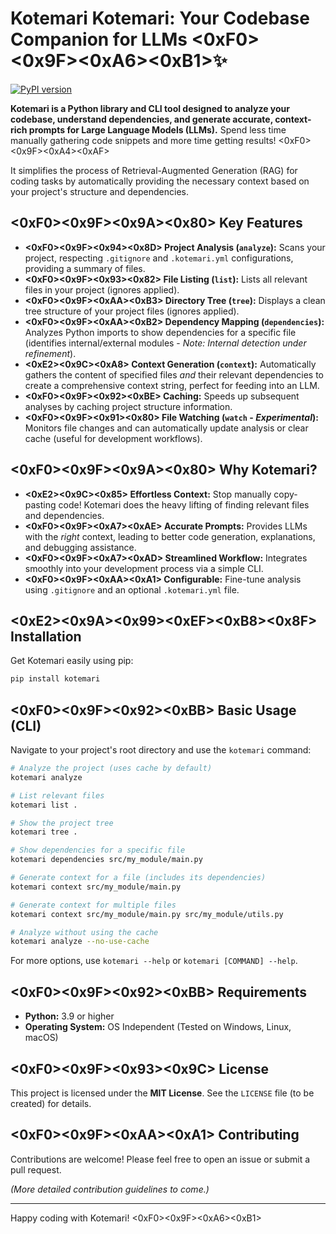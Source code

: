 # Kotemari  Kotemari: Your Codebase Companion for LLMs <0xF0><0x9F><0xA6><0xB1>✨

[![PyPI version](https://badge.fury.io/py/kotemari.svg)](https://badge.fury.io/py/kotemari) <!-- Add badges for tests, coverage, license later -->

**Kotemari is a Python library and CLI tool designed to analyze your codebase, understand dependencies, and generate accurate, context-rich prompts for Large Language Models (LLMs).** Spend less time manually gathering code snippets and more time getting results! <0xF0><0x9F><0xA4><0xAF>

It simplifies the process of Retrieval-Augmented Generation (RAG) for coding tasks by automatically providing the necessary context based on your project's structure and dependencies.

## <0xF0><0x9F><0x9A><0x80> Key Features

*   **<0xF0><0x9F><0x94><0x8D> Project Analysis (`analyze`):** Scans your project, respecting `.gitignore` and `.kotemari.yml` configurations, providing a summary of files.
*   **<0xF0><0x9F><0x93><0x82> File Listing (`list`):** Lists all relevant files in your project (ignores applied).
*   **<0xF0><0x9F><0xAA><0xB3> Directory Tree (`tree`):** Displays a clean tree structure of your project files (ignores applied).
*   **<0xF0><0x9F><0xAA><0xB2> Dependency Mapping (`dependencies`):** Analyzes Python imports to show dependencies for a specific file (identifies internal/external modules - *Note: Internal detection under refinement*).
*   **<0xE2><0x9C><0xA8> Context Generation (`context`):** Automatically gathers the content of specified files *and* their relevant dependencies to create a comprehensive context string, perfect for feeding into an LLM.
*   **<0xF0><0x9F><0x92><0xBE> Caching:** Speeds up subsequent analyses by caching project structure information.
*   **<0xF0><0x9F><0x91><0x80> File Watching (`watch` - *Experimental*):** Monitors file changes and can automatically update analysis or clear cache (useful for development workflows).

## <0xF0><0x9F><0x9A><0x80> Why Kotemari?

*   **<0xE2><0x9C><0x85> Effortless Context:** Stop manually copy-pasting code! Kotemari does the heavy lifting of finding relevant files and dependencies.
*   **<0xF0><0x9F><0xA7><0xAE> Accurate Prompts:** Provides LLMs with the *right* context, leading to better code generation, explanations, and debugging assistance.
*   **<0xF0><0x9F><0xA7><0xAD> Streamlined Workflow:** Integrates smoothly into your development process via a simple CLI.
*   **<0xF0><0x9F><0xAA><0xA1> Configurable:** Fine-tune analysis using `.gitignore` and an optional `.kotemari.yml` file.

## <0xE2><0x9A><0x99><0xEF><0xB8><0x8F> Installation

Get Kotemari easily using pip:

```bash
pip install kotemari
```

## <0xF0><0x9F><0x92><0xBB> Basic Usage (CLI)

Navigate to your project's root directory and use the `kotemari` command:

```bash
# Analyze the project (uses cache by default)
kotemari analyze

# List relevant files
kotemari list .

# Show the project tree
kotemari tree .

# Show dependencies for a specific file
kotemari dependencies src/my_module/main.py

# Generate context for a file (includes its dependencies)
kotemari context src/my_module/main.py

# Generate context for multiple files
kotemari context src/my_module/main.py src/my_module/utils.py

# Analyze without using the cache
kotemari analyze --no-use-cache 
```

For more options, use `kotemari --help` or `kotemari [COMMAND] --help`.

## <0xF0><0x9F><0x92><0xBB> Requirements

*   **Python:** 3.9 or higher
*   **Operating System:** OS Independent (Tested on Windows, Linux, macOS)

## <0xF0><0x9F><0x93><0x9C> License

This project is licensed under the **MIT License**. See the `LICENSE` file (to be created) for details.

## <0xF0><0x9F><0xAA><0xA1> Contributing

Contributions are welcome! Please feel free to open an issue or submit a pull request.

*(More detailed contribution guidelines to come.)*

---

Happy coding with Kotemari! <0xF0><0x9F><0xA6><0xB1>
